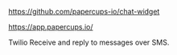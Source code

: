 https://github.com/papercups-io/chat-widget



https://app.papercups.io/



Twilio
Receive and reply to messages over SMS.